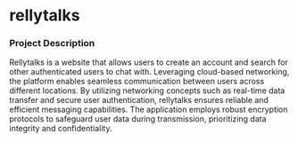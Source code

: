 <h1>rellytalks</h1>
<h3>Project Description</h3>
<p>Rellytalks is a website that allows users to create an account and search for other authenticated users to chat with. 
  Leveraging cloud-based networking, the platform enables seamless communication between users across different locations. 
  By utilizing networking concepts such as real-time data transfer and secure user authentication, rellytalks ensures reliable and efficient messaging capabilities.
  The application employs robust encryption protocols to safeguard user data during transmission, prioritizing data integrity and confidentiality.</p>
